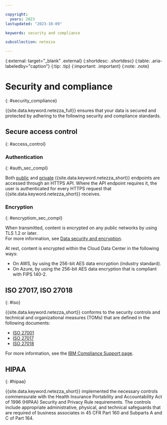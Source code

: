 ```yaml
---

copyright:
  years: 2023
lastupdated: "2023-10-09"

keywords: security and compliance

subcollection: netezza

---
```


{:external: target="_blank" .external}
{:shortdesc: .shortdesc}
{:table: .aria-labeledby="caption"}
{:tip: .tip}
{:important: .important}
{:note: .note}

# Security and compliance
{: #security_compliance}

{{site.data.keyword.netezza_full}} ensures that your data is secured and protected by adhering to the following security and compliance standards.

## Secure access control
{: #access_control}

### Authentication
{: #auth_sec_compl}

Both [public](/docs/netezza?topic=netezza-connecting-overview#public_endpoints) and [private](/docs/netezza?topic=netezza-connecting-overview#private_endpoints) {{site.data.keyword.netezza_short}} endpoints are accessed through an HTTPS API. Where the API endpoint requires it, the user is authenticated for every HTTPS request that {{site.data.keyword.netezza_short}} receives.

### Encryption
{: #encryptiom_sec_compl}

When transmitted, content is encrypted on any public networks by using TLS 1.2 or later.  
For more information, see [Data security and encryption](/docs/netezza?topic=netezza-data-encryption).

At rest, content is encrypted within the Cloud Data Center in the following ways:

- On AWS, by using the 256-bit AES data encryption (industry standard).
- On Azure, by using the 256-bit AES data encryption that is compliant with FIPS 140-2.

## ISO 27017, ISO 27018
{: #iso}

{{site.data.keyword.netezza_short}} conforms to the security controls and technical and organizational measures (TOMs) that are defined in the following documents:

- [ISO 27001](https://www.iso.org/standard/27001)
- [ISO 27017](https://www.iso.org/standard/43757.html)
- [ISO 27018](https://www.iso.org/standard/76559.html)

For more information, see the [IBM Compliance Support page](https://www.ibm.com/support/pages/compliance-request-tool/search/?q=IBM%20Netezza%20Performance%20Server).

## HIPAA
{: #hipaa}

{{site.data.keyword.netezza_short}} implemented the necessary controls commensurate with the Health Insurance Portability and Accountability Act of 1996 (HIPAA) Security and Privacy Rule requirements. The controls include appropriate administrative, physical, and technical safeguards that are required of business associates in 45 CFR Part 160 and Subparts A and C of Part 164.
